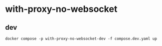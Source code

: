 # with-proxy-no-websocket

## dev
```shell
docker compose -p with-proxy-no-websocket-dev -f compose.dev.yaml up
```

